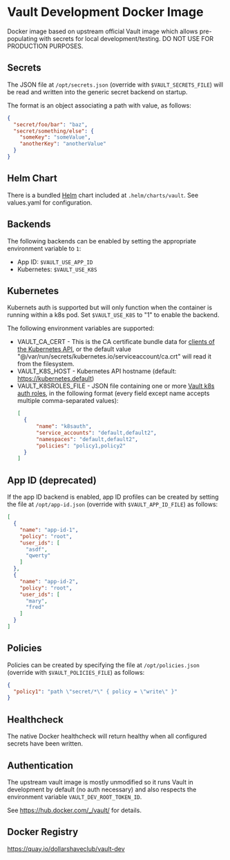 # Vault Development Docker Image

Docker image based on upstream official Vault image which allows pre-populating with
secrets for local development/testing. DO NOT USE FOR PRODUCTION PURPOSES.

Secrets
-------

The JSON file at `/opt/secrets.json` (override with
`$VAULT_SECRETS_FILE`) will be read and written into the generic
secret backend on startup.

The format is an object associating a path with value, as follows:

```json
{
  "secret/foo/bar": "baz",
  "secret/something/else": {
    "someKey": "someValue",
    "anotherKey": "anotherValue"
  }
}
```

Helm Chart
----------

There is a bundled [Helm](https://helm.sh) chart included at `.helm/charts/vault`. See values.yaml for configuration.

Backends
--------

The following backends can be enabled by setting the appropriate
environment variable to `1`:
- App ID: `$VAULT_USE_APP_ID`
- Kubernetes: `$VAULT_USE_K8S`

Kubernetes
----------

Kubernets auth is supported but will only function when the container is running within a k8s pod. Set `$VAULT_USE_K8S` to "1" to enable the backend.

The following environment variables are supported:

- VAULT_CA_CERT - This is the CA certificate bundle data for [clients of the Kubernetes API](https://kubernetes.io/docs/tasks/access-application-cluster/access-cluster/#accessing-the-api-from-a-pod), or the default value "@/var/run/secrets/kubernetes.io/serviceaccount/ca.crt" will read it from the filesystem.
- VAULT_K8S_HOST - Kubernetes API hostname (default: https://kubernetes.default)
- VAULT_K8SROLES_FILE - JSON file containing one or more [Vault k8s auth roles](https://www.vaultproject.io/api/auth/kubernetes/index.html#create-role), in the following format (every field except name accepts multiple comma-separated values):
  ```json
  [
    {
        "name": "k8sauth",
        "service_accounts": "default,default2",
        "namespaces": "default,default2",
        "policies": "policy1,policy2"
    }
  ]
  ```

App ID (deprecated)
-------------------

If the app ID backend is enabled, app ID profiles can be created by
setting the file at `/opt/app-id.json` (override with
`$VAULT_APP_ID_FILE`) as follows:

```json
[
  {
    "name": "app-id-1",
    "policy": "root",
    "user_ids": [
      "asdf",
      "qwerty"
    ]
  },
  {
    "name": "app-id-2",
    "policy": "root",
    "user_ids": [
      "mary",
      "fred"
    ]
  }
]
```

Policies
--------

Policies can be created by specifying the file at `/opt/policies.json`
(override with `$VAULT_POLICIES_FILE`) as follows:

```json
{
  "policy1": "path \"secret/*\" { policy = \"write\" }"
}
```

Healthcheck
-----------
The native Docker healthcheck will return healthy when all configured secrets have been
written.

Authentication
--------------

The upstream vault image is mostly unmodified so it runs Vault in development by
default (no auth necessary) and also respects the environment variable ``VAULT_DEV_ROOT_TOKEN_ID``.

See https://hub.docker.com/_/vault/ for details.

Docker Registry
---------------

https://quay.io/dollarshaveclub/vault-dev
